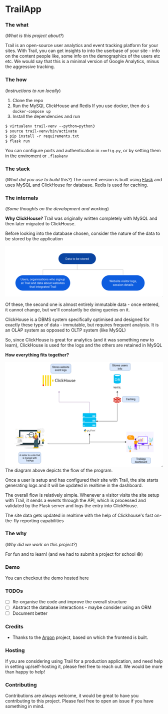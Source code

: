 # TrailApp

### The what
(_What is this project about?_)

Trail is an open-source user analytics and event tracking platform for your sites. 
With Trail, you can get insights to into the userbase of your site - info on the content people like, some info on the demographics of the users etc etc.
We would say that this is a minimal version of Google Analytics, minus the aggressive tracking.

### The how
(_Instructions to run locally_)

 1. Clone the repo
 2. Run the MySQl, ClickHouse and Redis 
    If you use docker, then do `$ docker-compose up`
 3. Install the dependencies and run
 ```
 $ virtualenv trail-venv --python=python3
 $ source trail-venv/bin/activate
 $ pip install -r requirements.txt
 $ flask run
 ```

 You can configure ports and authentication in `config.py`, or by setting them in the enviroment or `.flaskenv`


### The stack
(_What did you use to build this?_)
The current version is built using [Flask](https://flask.palletsprojects.com/en/1.1.x/) and uses MySQL and ClickHouse for database.
Redis is used for caching.

### The internals
(_Some thoughts on the development and working_)

**Why ClickHouse?**
Trail was originally written completely with MySQL and then later migrated to ClickHouse.

Before looking into the database chosen, consider the nature of the data to be stored by the application

![](.github/assets/data.png)

Of these, the second one is almost entirely immutable data - once entered, it cannot change, but we'll constantly be doing queries on it.

ClickHouse is a DBMS system specifically optimised and designed for exactly these type of data -  immutable, but requires frequent analysis. It is an OLAP system as opposed to OLTP system (like MySQL)

So, since ClickHouse is great for analytics (and it was something new to learn), ClickHouse is used for the logs and the others are retained in MySQL


**How everything fits together?**

![](.github/assets/overview.png)
The diagram above depicts the flow of the program.

Once a user is setup and has configured their site with Trail, the site starts generating logs
and it will be updated in realtime in the dashboard.

The overall flow is relatively simple.
Whenever a visitor visits the site setup with Trail, 
it sends a events through the API, which is processed and validated by the Flask server and logs the entry into ClickHouse.

The site data gets updated in realtime with the help of
Clickhouse's fast on-the-fly reporting capabilities


### The why
(_Why did we work on this project?_)

For fun and to learn!
(and we had to submit a project for school :sweat_smile:)

### Demo

You can checkout the demo hosted here

### TODOs

- [ ] Re-organise the code and improve the overall structure
- [ ] Abstract the database interactions - maybe consider using an ORM
- [ ] Document better

### Credits

- Thanks to the [Argon](https://github.com/creativetimofficial/argon-dashboard) project, based on which the frontend is built.

### Hosting

If you are considering using Trail for a production application, and need help in setting up/self-hosting it, please feel free to reach out.
We would  be more than happy to help!

### Contributing

Contributions are always welcome, it would be great to have you contributing to this project.
Please feel free to open an issue if you have something in mind.


